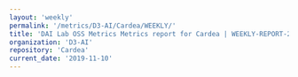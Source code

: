 ```yaml
---
layout: 'weekly'
permalink: '/metrics/D3-AI/Cardea/WEEKLY/'
title: 'DAI Lab OSS Metrics Metrics report for Cardea | WEEKLY-REPORT-2019-11-10'
organization: 'D3-AI'
repository: 'Cardea'
current_date: '2019-11-10'
---
```

